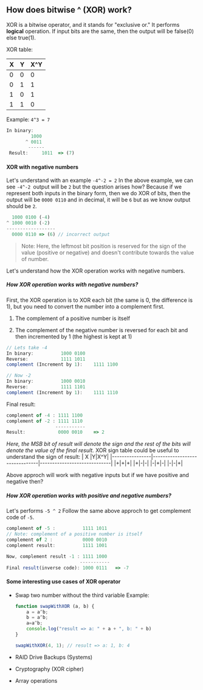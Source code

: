 ## How does bitwise ^ (XOR) work?

XOR is a bitwise operator, and it stands for "exclusive or." It performs **logical** operation. If input bits are the same, then the output will be false(0) else true(1).

XOR table:

|       X         |Y|X^Y|
|----------------|-------------------------------|-----------------------------|
|0|0|0|
|0|1|1|
|1|0|1|
|1|1|0|
				
									
Example:  `4^3 = 7`
``` javascript
In binary: 
	     1000
	   ^ 0011
	    ------
 Result:     1011  => (7)
```
#### XOR with negative numbers
Let's understand with an example `-4^-2 = 2`
In the above example, we can see `-4^-2 `output will be `2`
but the question arises how? Because if we represent both inputs in the binary form, then we do XOR of bits, then the output will be `0000 0110` and in decimal, it will be `6` but as we know output should be `2`.
```javascript
  1000 0100 (-4)
^ 1000 0010 (-2)
------------------
  0000 0110 => (6) // incorrect output
```

> Note: Here, the leftmost bit position is reserved for the sign of the
> value (positive or negative) and doesn't contribute towards the value of number.



 Let's understand how the XOR operation works with negative numbers.
##### How XOR operation works with negative numbers?
First, the XOR operation is to XOR each bit (the same is 0, the difference is 1), but you need to convert the number into a complement first.

1. The complement of a positive number is itself

2. The complement of the negative number is reversed for each bit and then incremented by 1 (the highest is kept at 1)
```javascript
// Lets take -4
In binary: 			1000 0100
Reverse: 			1111 1011
complement (Increment by 1): 	1111 1100

// Now -2
In binary: 			1000 0010
Reverse: 			1111 1101
complement (Increment by 1): 	1111 1110
```
Final result:
```javascript
complement of -4 : 1111 1100
complement of -2 : 1111 1110
                  -----------
Result:            0000 0010 	=> 2
```

*Here, the MSB bit of result will denote the sign and the rest of the bits will denote the value of the final result.*
XOR sign table could be useful to understand the sign of result:
|       X         |Y|X^Y|
|----------------|-------------------------------|-----------------------------|
|+|+|+|
|+|-|-|
|-|+|-|
|-|-|+|


Above approch will work with negative inputs but if we have positive and negative then? 
##### How XOR operation works with positive and negative numbers?
Let's performs `-5 ^ 2`
Follow the same above approch to get complement code of `-5`.

```javascript
complement of -5 :          1111 1011
// Note: complement of a positive number is itself
complement of 2 :           0000 0010  
complement result:          1111 1001

Now, complement result -1 : 1111 1000
                           -----------
Final result(inverse code): 1000 0111   => -7
```


#### Some interesting use cases of XOR operator 
- Swap two number without the third variable
Example:
    ```javascript
    function swapWithXOR (a, b) {
        a = a^b;
        b = a^b;
        a=a^b;
        console.log("result => a: " + a + ", b: " + b)
    }

    swapWithXOR(4, 1); // result => a: 1, b: 4
    ```

- RAID Drive Backups (Systems)
- Cryptography (XOR cipher)
- Array operations

